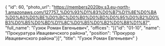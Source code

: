 {
    "id": 60,
    "photo_url": "https://members2020by.s3.eu-north-1.amazonaws.com/127757_%D0%93%D1%83%D0%B7%D1%8E%D0%BA%D0%A0%D0%BE%D0%BC%D0%B0%D0%BD%D0%95%D0%B2%D0%B3%D0%B5%D0%BD%D1%8C%D0%B5%D0%B2%D0%B8%D1%87",
    "full_name": "Гузюк Роман Евгеньевич",
    "offices": "[{\"id\": \"01-10\", \"name\": \"Прокуратура Ивацевичского района\", \"position\": \"Прокурор Ивацевичского района\"}]",
    "title": "Гузюк Роман Евгеньевич"
}
